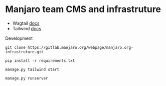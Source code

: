 # Manjaro team CMS and infrastruture

* Wagtail [docs](https://docs.wagtail.org/en/stable/)
* Tailwind [docs](https://tailwindcss.com/docs/installation)

Development 

```
git clone https://gitlab.manjaro.org/webpage/manjaro.org-infrastruture.git

pip install -r requirements.txt

manage.py tailwind start

manage.py runserver
```
